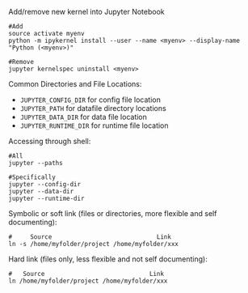 Add/remove new kernel into Jupyter Notebook
```shell
#Add
source activate myenv  
python -m ipykernel install --user --name <myenv> --display-name "Python (<myenv>)"

#Remove
jupyter kernelspec uninstall <myenv>
``` 

Common Directories and File Locations:

  * `JUPYTER_CONFIG_DIR` for config file location  
  * `JUPYTER_PATH` for datafile directory locations  
  * `JUPYTER_DATA_DIR` for data file location  
  * `JUPYTER_RUNTIME_DIR` for runtime file location  

Accessing through shell:
```shell
#All
jupyter --paths

#Specifically
jupyter --config-dir
jupyter --data-dir
jupyter --runtime-dir
```

Symbolic or soft link (files or directories, more flexible and self documenting):
```shell
#     Source                             Link
ln -s /home/myfolder/project /home/myfolder/xxx
```
Hard link (files only, less flexible and not self documenting):
```shell
#   Source                             Link
ln /home/myfolder/project /home/myfolder/xxx
```
